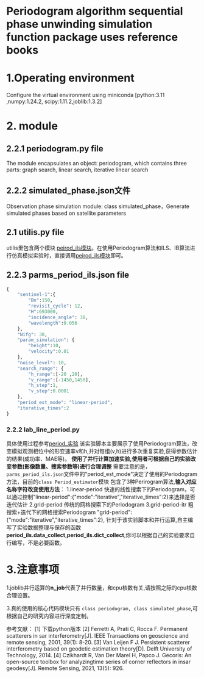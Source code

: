 # Periodogram algorithm sequential phase unwinding simulation function package uses reference books

# 1.Operating environment
Configure the virtual environment using miniconda
[python:3.11 ,numpy:1.24.2, scipy:1.11.2,joblib:1.3.2]

# 2. module
## 2.2.1 periodogram.py file
The module encapsulates an object: periodogram, which contains three parts: graph search, linear search, iterative linear search
## 2.2.2 simulated_phase.json文件
Observation phase simulation module: class simulated_phase，Generate simulated phases based on satellite parameters
## 2.1 utilis.py file
utilis里包含两个模块 [peirod_ils模块](./utilis/period_ils.py)。在使用Periodogram算法和ILS、IB算法进行仿真模拟实验时，直接调用[peirod_ils模块](./utilis/period_ils.py)即可。
## 2.2.3 parms_period_ils.json file
```python
{
    "sentinel-1":{
        "Bn":150,
        "revisit_cycle": 12,
        "H":693000,
        "incidence_angle": 38,
        "wavelength":0.056
    },
    "Nifg": 30, 
    "param_simulation": {
        "height":10,
        "velocity":0.01
    },
    "noise_level": 10, 
    "search_range": {
        "h_range":[-20 ,20],
        "v_range":[-1450,1450],
        "h_step":1,
        "v_step":0.0001
    },
    "period_est_mode": "linear-period",
    "iterative_times":2
}
```
### 2.2.2 lab_line_period.py
具体使用过程参考[period_实验](./template/lab_line_period.py)
该实验脚本主要展示了使用Periodogram算法，改变模拟观测相位中的形变速率v和h,并对每组(v,h)进行多次重复实验,获得参数估计的结果(成功率、MAE等)。
**使用了并行计算加速实验,使用者可根据自己的实验改变参数(影像数量、搜索参数等)进行合理调整**
需要注意的是，```parms_period_ils.json```文件中的"period_est_mode"决定了使用的Periodogram方法，目前的```class Period_estimator```模块
包含了3种Perirogram算法,**输入对应名称字符改变使用方法**：
1.linear-period 快速的线性搜索下的Periodogram，可以通过控制"linear-period":{"mode":"iterative","iterative_times":2}来选择是否迭代估计
2.grid-period   传统的网格搜索下的Periodogram
3.grid-period-itr 粗搜索+迭代下的网格搜索Periodogram "grid-period":{"mode":"iterative","iterative_times":2},
针对于该实验脚本和并行运算,自主编写了实验数据整理与保存的函数 **period_ils.data_collect,period_ils.dict_collect**,你可以根据自己的实验要求自行编写，不是必要函数。

# 3.注意事项
1.joblib并行运算的**n_job**代表了并行数量，和cpu核数有关,请按照之际的cpu核数合理设置。

3.真的使用的核心代码模块只有 ```class periodogram, class simulated_phase```,可根据自己的研究内容进行深度定制。

参考文献： 
[1] [](https://www.tudelft.nl/citg/over-faculteit/afdelingen/geoscience-remote-sensing/research/lambda/lambda)下载python版本
[2] Ferretti A, Prati C, Rocca F. Permanent scatterers in sar interferometry[J]. IEEE Transactions on geoscience and remote sensing, 2001, 39(1): 8-20.
[3] Van Leijen F J. Persistent scatterer interferometry based on geodetic estimation theory[D]. Delft University of Technology, 2014.
[4] Czikhardt R, Van Der Marel H, Papco J. Gecoris: An open-source toolbox for analyzingtime series of corner reflectors in insar geodesy[J]. Remote Sensing, 2021, 13(5): 926.